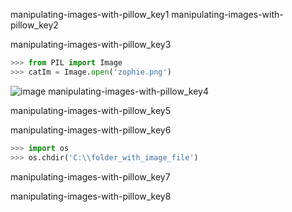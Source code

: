 manipulating-images-with-pillow_key1
manipulating-images-with-pillow_key2


manipulating-images-with-pillow_key3


```python
>>> from PIL import Image
>>> catIm = Image.open('zophie.png')
```

![image](assets/000039.jpg)
manipulating-images-with-pillow_key4


manipulating-images-with-pillow_key5


manipulating-images-with-pillow_key6


```python
>>> import os
>>> os.chdir('C:\\folder_with_image_file')
```
manipulating-images-with-pillow_key7


manipulating-images-with-pillow_key8
